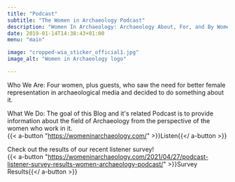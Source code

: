 ```yaml
---
title: "Podcast"
subtitle: "The Women in Archaeology Podcast"
description: "Women In Archaeology: Archaeology About, For, and By Women in the Field"
date: 2019-01-14T14:38:43+01:00
menu: "main"

image: "cropped-wia_sticker_official1.jpg"
image_alt: "Women in Archaeology logo"

---
```


Who We Are: Four women, plus guests, who saw the need for better female representation in archaeological media and decided to do something about it.

What We Do: The goal of this Blog and it's related Podcast is to provide information about the field of Archaeology from the perspective of the women who work in it.\
{{< a-button "https://womeninarchaeology.com/" >}}Listen{{</ a-button >}}


Check out the results of our recent listener survey!\
{{< a-button "https://womeninarchaeology.com/2021/04/27/podcast-listener-survey-results-women-archaeology-podcast/" >}}Survey Results{{</ a-button >}}
